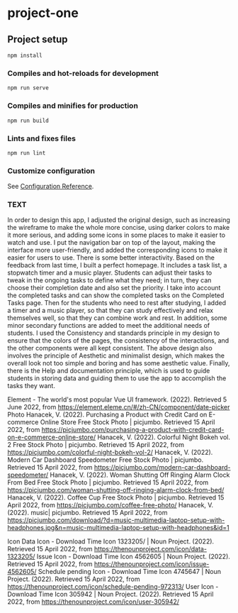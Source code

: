 # project-one

## Project setup
```
npm install
```

### Compiles and hot-reloads for development
```
npm run serve
```

### Compiles and minifies for production
```
npm run build
```

### Lints and fixes files
```
npm run lint
```

### Customize configuration
See [Configuration Reference](https://cli.vuejs.org/config/).

### TEXT
In order to design this app, I adjusted the original design, such as increasing the wireframe to make the whole more concise, using darker colors to make it more serious, and adding some icons in some places to make it easier to watch and use.
I put the navigation bar on top of the layout, making the interface more user-friendly, and added the corresponding icons to make it easier for users to use. There is some better interactivity.
Based on the feedback from last time, I built a perfect homepage. It includes a task list, a stopwatch timer and a music player. Students can adjust their tasks to tweak in the ongoing tasks to define what they need; in turn, they can choose their completion date and also set the priority. I take into account the completed tasks and can show the completed tasks on the Completed Tasks page. Then for the students who need to rest after studying, I added a timer and a music player, so that they can study effectively and relax themselves well, so that they can combine work and rest. In addition, some minor secondary functions are added to meet the additional needs of students.
I used the Consistency and standards principle in my design to ensure that the colors of the pages, the consistency of the interactions, and the other components were all kept consistent. The above design also involves the principle of Aesthetic and minimalist design, which makes the overall look not too simple and boring and has some aesthetic value. Finally, there is the Help and documentation principle, which is used to guide students in storing data and guiding them to use the app to accomplish the tasks they want.

Element - The world's most popular Vue UI framework. (2022). Retrieved 5 June 2022, from https://element.eleme.cn/#/zh-CN/component/date-picker
Photo
Hanacek, V. (2022). Purchasing a Product with Credit Card on E-commerce Online Store Free Stock Photo | picjumbo. Retrieved 15 April 2022, from https://picjumbo.com/purchasing-a-product-with-credit-card-on-e-commerce-online-store/
Hanacek, V. (2022). Colorful Night Bokeh vol. 2 Free Stock Photo | picjumbo. Retrieved 15 April 2022, from https://picjumbo.com/colorful-night-bokeh-vol-2/
Hanacek, V. (2022). Modern Car Dashboard Speedometer Free Stock Photo | picjumbo. Retrieved 15 April 2022, from https://picjumbo.com/modern-car-dashboard-speedometer/
Hanacek, V. (2022). Woman Shutting Off Ringing Alarm Clock From Bed Free Stock Photo | picjumbo. Retrieved 15 April 2022, from https://picjumbo.com/woman-shutting-off-ringing-alarm-clock-from-bed/
Hanacek, V. (2022). Coffee Cup Free Stock Photo | picjumbo. Retrieved 15 April 2022, from https://picjumbo.com/coffee-free-photo/
Hanacek, V. (2022). music| picjumbo. Retrieved 15 April 2022, from https://picjumbo.com/download/?d=music-multimedia-laptop-setup-with-headphones.jpg&n=music-multimedia-laptop-setup-with-headphones&id=1

Icon
Data Icon - Download Time Icon 1323205/ | Noun Project. (2022). Retrieved 15 April 2022, from https://thenounproject.com/icon/data-1323205/
Issue Icon - Download Time Icon 4562605 | Noun Project. (2022). Retrieved 15 April 2022, from https://thenounproject.com/icon/issue-4562605/
Schedule pending Icon - Download Time Icon 4745647 | Noun Project. (2022). Retrieved 15 April 2022, from https://thenounproject.com/icon/schedule-pending-972313/
User Icon - Download Time Icon 305942 | Noun Project. (2022). Retrieved 15 April 2022, from https://thenounproject.com/icon/user-305942/ 
